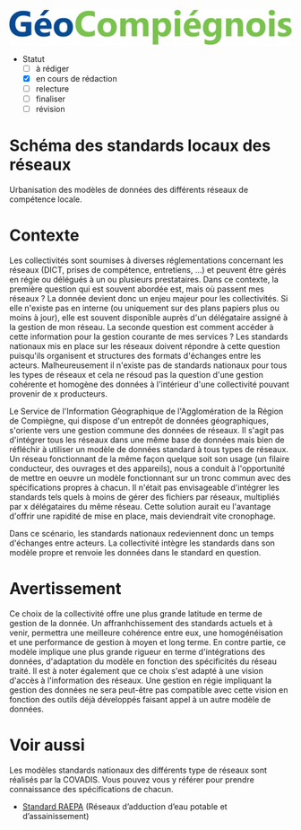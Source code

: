 ![picto](/doc/img/geocompiegnois_2020.jpg)

* Statut
  - [ ] à rédiger
  - [x] en cours de rédaction
  - [ ] relecture
  - [ ] finaliser
  - [ ] révision

# Schéma des standards locaux des réseaux

Urbanisation des modèles de données des différents réseaux de compétence locale.

# Contexte

Les collectivités sont soumises à diverses réglementations concernant les réseaux (DICT, prises de compétence, entretiens, ...) et peuvent être gérés en régie ou délégués à un ou plusieurs prestataires. Dans ce contexte, la première question qui est souvent abordée est, mais où passent mes réseaux ? La donnée devient donc un enjeu majeur pour les collectivités. Si elle n'existe pas en interne (ou uniquement sur des plans papiers plus ou moins à jour), elle est souvent disponible auprès d'un délégataire assigné à la gestion de mon réseau. La seconde question est comment accéder à cette information pour la gestion courante de mes services ? Les standards nationaux mis en place sur les réseaux doivent répondre à cette question puisqu'ils organisent et structures des formats d'échanges entre les acteurs. Malheureusement il n'existe pas de standards nationaux pour tous les types de réseaux et cela ne résoud pas la question d'une gestion cohérente et homogène des données à l'intérieur d'une collectivité pouvant provenir de x producteurs.

Le Service de l'Information Géographique de l'Agglomération de la Région de Compiègne, qui dispose d'un entrepôt de données géographiques, s'oriente vers une gestion commune des données de réseaux. Il s'agit pas d'intégrer tous les réseaux dans une même base de données mais bien de réfléchir à utiliser un modèle de données standard à tous types de réseaux. Un réseau fonctionnant de la même façon quelque soit son usage (un filaire conducteur, des ouvrages et des appareils), nous a conduit à l'opportunité de mettre en oeuvre un modèle fonctionnant sur un tronc commun avec des spécifications propres à chacun. Il n'était pas envisageable d'intégrer les standards tels quels à moins de gérer des fichiers par réseaux, multipliés par x délégataires du même réseau. Cette solution aurait eu l'avantage d'offrir une rapidité de mise en place, mais deviendrait vite cronophage.

Dans ce scénario, les standards nationaux redeviennent donc un temps d'échanges entre acteurs. La collectivité intègre les standards dans son modèle propre et renvoie les données dans le standard en question.

# Avertissement

Ce choix de la collectivité offre une plus grande latitude en terme de gestion de la donnée. Un affranhchissement des standards actuels et à venir, permettra une meilleure cohérence entre eux, une homogénéisation et une performance de gestion à moyen et long terme. En contre partie, ce modèle implique une plus grande rigueur en terme d'intégrations des données, d'adaptation du modèle en fonction des spécificités du réseau traité. Il est à noter également que ce choix s'est adapté à une vision d'accès à l'information des réseaux. Une gestion en régie impliquant la gestion des données ne sera peut-être pas compatible avec cette vision en fonction des outils déjà développés faisant appel à un autre modèle de données.

# Voir aussi

Les modèles standards nationaux des différents type de réseaux sont réalisés par la COVADIS. Vous pouvez vous y référer pour prendre connaissance des spécifications de chacun.

* [Standard RAEPA](http://www.geoinformations.developpement-durable.gouv.fr/geostandard-reseaux-d-adduction-d-eau-potable-et-d-a3478.html) (Réseaux d’adduction d’eau potable et d’assainissement)
